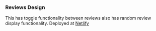 ### Reviews Design
This has toggle functionality between reviews also has random review display functionality. Deployed at [Netlify](https://reviews-design-react-kk.netlify.app/)

